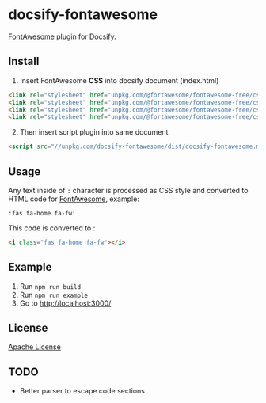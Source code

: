 # docsify-fontawesome
[FontAwesome](https://fontawesome.com/) plugin for [Docsify](https://docsify.js.org).

## Install

1. Insert FontAwesome __CSS__ into docsify document (index.html)
```html
<link rel="stylesheet" href="unpkg.com/@fortawesome/fontawesome-free/css/fontawesome.css">
<link rel="stylesheet" href="unpkg.com/@fortawesome/fontawesome-free/css/brands.css">
<link rel="stylesheet" href="unpkg.com/@fortawesome/fontawesome-free/css/regular.css">
<link rel="stylesheet" href="unpkg.com/@fortawesome/fontawesome-free/css/solid.css">
```
2. Then insert script plugin into same document
```html
<script src="//unpkg.com/docsify-fontawesome/dist/docsify-fontawesome.min.js"></script>
```

## Usage

Any text inside of `:` character is processed as CSS style and converted to HTML code for [FontAwesome](https://fontawesome.com/icons), example:

```markup
:fas fa-home fa-fw:
```

This code is converted to :

```html
<i class="fas fa-home fa-fw"></i>
```

## Example 
1. Run `npm run build`
1. Run `npm run example`
1. Go to [http://localhost:3000/]()


## License

[Apache License](LICENSE)

## TODO

* Better parser to escape code sections
